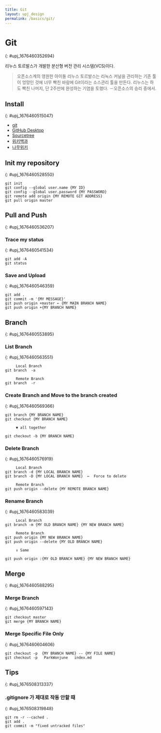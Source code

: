 ```yaml
---
title: Git
layout: upj_design
permalink: /basics/git/
---
```


# Git
{: #upj_1676460352694}

리누스 토르발스가 개발한 분산형 버전 관리 시스템(VCS)이다.

> 오픈소스계의 영원한 아이돌 리누스 토르발스는 리눅스 커널을 관리하는 기존 툴이 엉망인 것에 너무 빡친 바람에 Git이라는 소스관리 툴을 만든다. 리누스는 하도 빡친 나머지, 단 2주만에 완성하는 기염을 토했다.
> －오픈소스의 승리 중에서.

## Install
{: #upj_1676460515047}

- [git](https://git-scm.com/)
- [GitHub Desktop](https://desktop.github.com/)
- [Sourcetree](https://www.sourcetreeapp.com/)
- [위키백과](https://ko.wikipedia.org/wiki/%EA%B9%83_(%EC%86%8C%ED%94%84%ED%8A%B8%EC%9B%A8%EC%96%B4))
- [나무위키](https://namu.wiki/w/Git)

## Init my repository
{: #upj_1676460528550}

```shell
git init
git config --global user.name {MY ID}
git config --global user.password {MY PASSWORD}
git remote add origin {MY REMOTE GIT ADDRESS}
git pull origin master
```

## Pull and Push
{: #upj_1676460536207}

### Trace my status
{: #upj_1676460541534}

```shell
git add -A
git status
```

### Save and Upload
{: #upj_1676460546359}

```shell
git add .
git commit -m '{MY MESSAGE}'
git push origin +master ← {MY MAIN BRANCH NAME}
git push origin +{MY BRANCH NAME}
```

## Branch
{: #upj_1676460553895}

### List Branch
{: #upj_1676460563551}

```shell
     Local Branch
git branch  -a

     Remote Branch
git branch  -r
```

### Create Branch and Move to the branch created
{: #upj_1676460569366}

```shell
git branch {MY BRANCH NAME}
git checkout {MY BRANCH NAME}

     ▼ all together

git checkout -b {MY BRANCH NAME}
```

### Delete Branch
{: #upj_1676460576919}

```shell
     Local Branch
git branch -d {MY LOCAL BRANCH NAME}
git branch -D {MY LOCAL BRANCH NAME}  ←  Force to delete

     Remote Branch
git push origin --delete {MY REMOTE BRANCH NAME}
```

### Rename Branch
{: #upj_1676460583039}

```shell
     Local Branch
git branch -m {MY OLD BRANCH NAME} {MY NEW BRANCH NAME}

     Remote Branch
git push origin {MY NEW BRANCH NAME}
git push origin --delete {MY OLD BRANCH NAME}

     ↕ Same

git push origin :{MY OLD BRANCH NAME} {MY NEW BRANCH NAME}
```

## Merge
{: #upj_1676460588295}

### Merge Branch
{: #upj_1676460597143}

```shell
git checkout master
git merge {MY BRANCH NAME}
```

### Merge Specific File Only
{: #upj_1676460604606}

```shell
git checkout -p  {MY BRANCH NAME} -- {MY FILE NAME}
git checkout -p   ParkWonjune   index.md
```

## Tips
{: #upj_1676508313337}

### .gitignore 가 제대로 작동 안할 때
{: #upj_1676508319848}

```shell
git rm -r --cached .
git add .
git commit -m "fixed untracked files"
```